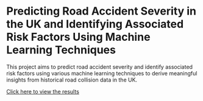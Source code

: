 # Predicting Road Accident Severity in the UK and Identifying Associated Risk Factors Using Machine Learning Techniques
This project aims to predict road accident severity and identify associated risk factors using various machine learning techniques to derive meaningful insights from historical road collision data in the UK. 

[Click here to view the results](https://nbviewer.org/github/adh1ra93/accident-severity-prediction/blob/main/accident_severity_prediction.ipynb)